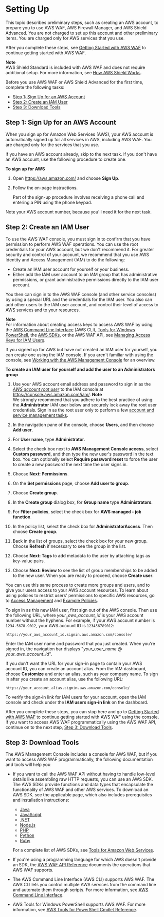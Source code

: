 # Setting Up<a name="setting-up-waf"></a>

This topic describes preliminary steps, such as creating an AWS account, to prepare you to use AWS WAF, AWS Firewall Manager, and AWS Shield Advanced\. You are not charged to set up this account and other preliminary items\. You are charged only for AWS services that you use\. 

After you complete these steps, see [Getting Started with AWS WAF](getting-started.md) to continue getting started with AWS WAF\.

**Note**  
AWS Shield Standard is included with AWS WAF and does not require additional setup\. For more information, see [How AWS Shield Works](ddos-overview.md)\.

Before you use AWS WAF or AWS Shield Advanced for the first time, complete the following tasks:
+ [Step 1: Sign Up for an AWS Account](#setting-up-waf-aws-account)
+ [Step 2: Create an IAM User](#setting-up-waf-iam)
+ [Step 3: Download Tools](#setting-up-waf-tools)

## Step 1: Sign Up for an AWS Account<a name="setting-up-waf-aws-account"></a>

When you sign up for Amazon Web Services \(AWS\), your AWS account is automatically signed up for all services in AWS, including AWS WAF\. You are charged only for the services that you use\.

If you have an AWS account already, skip to the next task\. If you don't have an AWS account, use the following procedure to create one\.

**To sign up for AWS**

1. Open [https://aws\.amazon\.com/](https://aws.amazon.com/) and choose **Sign Up**\.

1. Follow the on\-page instructions\.

   Part of the sign\-up procedure involves receiving a phone call and entering a PIN using the phone keypad\.

Note your AWS account number, because you'll need it for the next task\.

## Step 2: Create an IAM User<a name="setting-up-waf-iam"></a>

To use the AWS WAF console, you must sign in to confirm that you have permission to perform AWS WAF operations\. You can use the root credentials for your AWS account, but we don't recommend it\. For greater security and control of your account, we recommend that you use AWS Identity and Access Management \(IAM\) to do the following:
+ Create an IAM user account for yourself or your business\.
+ Either add the IAM user account to an IAM group that has administrative permissions, or grant administrative permissions directly to the IAM user account\.

You then can sign in to the AWS WAF console \(and other service consoles\) by using a special URL and the credentials for the IAM user\. You also can add other users to the IAM user account, and control their level of access to AWS services and to your resources\.

**Note**  
For information about creating access keys to access AWS WAF by using the [AWS Command Line Interface](http://aws.amazon.com/cli/) \(AWS CLI\), [Tools for Windows PowerShell](http://aws.amazon.com/documentation/powershell), the [AWS SDKs](http://aws.amazon.com/tools/), or the AWS WAF API, see [Managing Access Keys for IAM Users](http://docs.aws.amazon.com/IAM/latest/UserGuide/id_credentials_access-keys.html)\.

If you signed up for AWS but have not created an IAM user for yourself, you can create one using the IAM console\. If you aren't familiar with using the console, see [Working with the AWS Management Console](https://docs.aws.amazon.com/awsconsolehelpdocs/latest/gsg/getting-started.html) for an overview\. 

**To create an IAM user for yourself and add the user to an Administrators group**

1. Use your AWS account email address and password to sign in as the *[AWS account root user](https://docs.aws.amazon.com/IAM/latest/UserGuide/id_root-user.html)* to the IAM console at [https://console\.aws\.amazon\.com/iam/](https://console.aws.amazon.com/iam/)\.
**Note**  
We strongly recommend that you adhere to the best practice of using the **Administrator** IAM user below and securely lock away the root user credentials\. Sign in as the root user only to perform a few [account and service management tasks](https://docs.aws.amazon.com/general/latest/gr/aws_tasks-that-require-root.html)\.

1. In the navigation pane of the console, choose **Users**, and then choose **Add user**\.

1. For **User name**, type **Administrator**\.

1. Select the check box next to **AWS Management Console access**, select **Custom password**, and then type the new user's password in the text box\. You can optionally select **Require password reset** to force the user to create a new password the next time the user signs in\.

1. Choose **Next: Permissions**\.

1. On the **Set permissions** page, choose **Add user to group**\.

1. Choose **Create group**\.

1. In the **Create group** dialog box, for **Group name** type **Administrators**\.

1. For **Filter policies**, select the check box for **AWS managed \- job function**\.

1. In the policy list, select the check box for **AdministratorAccess**\. Then choose **Create group**\.

1. Back in the list of groups, select the check box for your new group\. Choose **Refresh** if necessary to see the group in the list\.

1. Choose **Next: Tags** to add metadata to the user by attaching tags as key\-value pairs\.

1. Choose **Next: Review** to see the list of group memberships to be added to the new user\. When you are ready to proceed, choose **Create user**\.

You can use this same process to create more groups and users, and to give your users access to your AWS account resources\. To learn about using policies to restrict users' permissions to specific AWS resources, go to [Access Management](https://docs.aws.amazon.com/IAM/latest/UserGuide/access.html) and [Example Policies](https://docs.aws.amazon.com/IAM/latest/UserGuide/access_policies_examples.html)\.

To sign in as this new IAM user, first sign out of the AWS console\. Then use the following URL, where *your\_aws\_account\_id* is your AWS account number without the hyphens\. For example, if your AWS account number is `1234-5678-9012`, your AWS account ID is `123456789012`:

```
https://your_aws_account_id.signin.aws.amazon.com/console/
```

Enter the IAM user name and password that you just created\. When you're signed in, the navigation bar displays "*your\_user\_name* @ *your\_aws\_account\_id*"\.

If you don't want the URL for your sign\-in page to contain your AWS account ID, you can create an account alias\. From the IAM dashboard, choose **Customize** and enter an alias, such as your company name\. To sign in after you create an account alias, use the following URL:

```
https://your_account_alias.signin.aws.amazon.com/console/
```

To verify the sign\-in link for IAM users for your account, open the IAM console and check under the **IAM users sign\-in link** on the dashboard\. 

After you complete these steps, you can stop here and go to [Getting Started with AWS WAF](getting-started.md) to continue getting started with AWS WAF using the console\. If you want to access AWS WAF programmatically using the AWS WAF API, continue on to the next step, [Step 3: Download Tools](#setting-up-waf-tools)\.

## Step 3: Download Tools<a name="setting-up-waf-tools"></a>

The AWS Management Console includes a console for AWS WAF, but if you want to access AWS WAF programmatically, the following documentation and tools will help you:
+ If you want to call the AWS WAF API without having to handle low\-level details like assembling raw HTTP requests, you can use an AWS SDK\. The AWS SDKs provide functions and data types that encapsulate the functionality of AWS WAF and other AWS services\. To download an AWS SDK, see the applicable page, which also includes prerequisites and installation instructions:
  + [Java](https://aws.amazon.com/sdk-for-java/)
  + [JavaScript](http://aws.amazon.com/sdkforbrowser/)
  + [\.NET](https://aws.amazon.com/sdk-for-net/)
  + [Node\.js](https://aws.amazon.com/sdk-for-node-js/)
  + [PHP](https://aws.amazon.com/sdk-for-php/)
  + [Python](https://github.com/boto/boto)
  + [Ruby](https://aws.amazon.com/sdk-for-ruby/)

  For a complete list of AWS SDKs, see [Tools for Amazon Web Services](http://aws.amazon.com/tools/)\.
+ If you're using a programming language for which AWS doesn't provide an SDK, the [AWS WAF API Reference](https://docs.aws.amazon.com/waf/latest/APIReference/) documents the operations that AWS WAF supports\. 
+ The AWS Command Line Interface \(AWS CLI\) supports AWS WAF\. The AWS CLI lets you control multiple AWS services from the command line and automate them through scripts\. For more information, see [AWS Command Line Interface](https://aws.amazon.com/cli/)\.
+ AWS Tools for Windows PowerShell supports AWS WAF\. For more information, see [AWS Tools for PowerShell Cmdlet Reference](http://aws.amazon.com/documentation/powershell/)\.